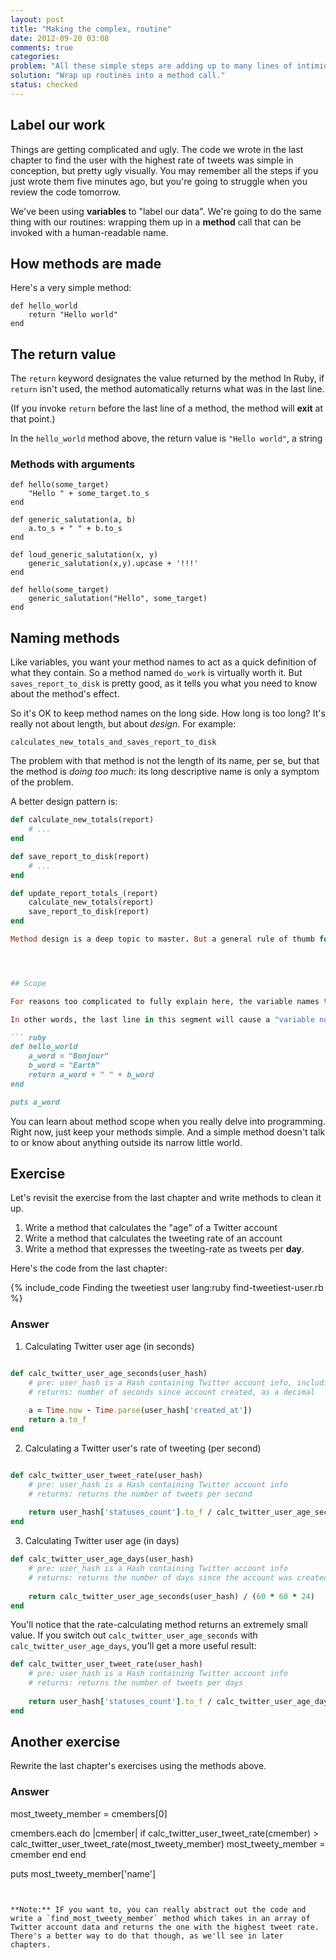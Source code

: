 ```yaml
---
layout: post
title: "Making the complex, routine"
date: 2012-09-20 03:08
comments: true
categories: 
problem: "All these simple steps are adding up to many lines of intimidating code."
solution: "Wrap up routines into a method call."
status: checked
---
```


## Label our work

Things are getting complicated and ugly. The code we wrote in the last chapter to find the user with the highest rate of tweets was simple in conception, but pretty ugly visually. You may remember all the steps if you just wrote them five minutes ago, but you're going to struggle when you review the code tomorrow.

We've been using **variables** to "label our data". We're going to do the same thing with our routines: wrapping them up in a **method** call that can be invoked with a human-readable name.

## How methods are made

Here's a very simple method:

```
def hello_world
	return "Hello world"
end
```

## The return value
The `return` keyword designates the value returned by the method In Ruby, if `return` isn't used, the method automatically returns what was in the last line.

(If you invoke `return` before the last line of a method, the method will **exit** at that point.)

In the `hello_world` method above, the return value is `"Hello world"`, a string




### Methods with arguments

```
def hello(some_target)
	"Hello " + some_target.to_s
end

def generic_salutation(a, b)
	a.to_s + " " + b.to_s
end

def loud_generic_salutation(x, y)
	generic_salutation(x,y).upcase + '!!!' 
end

def hello(some_target)
	generic_salutation("Hello", some_target)
end

```





## Naming methods

Like variables, you want your method names to act as a quick definition of what they contain. So a method named `do_work` is virtually worth it. But `saves_report_to_disk` is pretty good, as it tells you what you need to know about the method's effect.

So it's OK to keep method names on the long side. How long is too long? It's really not about length, but about *design*. For example:

`calculates_new_totals_and_saves_report_to_disk`

The problem with that method is not the length of its name, per se, but that the method is *doing too much*: its long descriptive name is only a symptom of the problem.

A better design pattern is:

``` ruby
def calculate_new_totals(report)
	# ... 
end

def save_report_to_disk(report)
	# ...
end

def update_report_totals_(report)
	calculate_new_totals(report)
	save_report_to_disk(report)
end	

Method design is a deep topic to master. But a general rule of thumb for any given method is: do one thing and do it well. The guideline of keeping method_names short reinforces that design goal.




## Scope

For reasons too complicated to fully explain here, the variable names that you use for arguments, or that you create **inside** the method definition, are *not accessible or knowable* by the code **outside** of the definition.

In other words, the last line in this segment will cause a "variable not defined" error:

``` ruby
def hello_world
	a_word = "Bonjour"
	b_word = "Earth"
	return a_word + " " + b_word 
end

puts a_word
```

You can learn about method scope when you really delve into programming. Right now, just keep your methods simple. And a simple method doesn't talk to or know about anything outside its narrow little world.


## Exercise

Let's revisit the exercise from the last chapter and write methods to clean it up.

1. Write a method that calculates the "age" of a Twitter account
2. Write a method that calculates the tweeting rate of an account
3. Write a method that expresses the tweeting-rate as tweets per **day**.
 
Here's the code from the last chapter:

{% include_code Finding the tweetiest user lang:ruby find-tweetiest-user.rb %}



### Answer

 1. Calculating Twitter user age (in seconds)
``` ruby

def calc_twitter_user_age_seconds(user_hash)
	# pre: user_hash is a Hash containing Twitter account info, including a 'created_at' attribute
	# returns: number of seconds since account created, as a decimal
	
	a = Time.now - Time.parse(user_hash['created_at'])
	return a.to_f
end
```


 2. Calculating a Twitter user's rate of tweeting (per second)
``` ruby

def calc_twitter_user_tweet_rate(user_hash)
	# pre: user_hash is a Hash containing Twitter account info
	# returns: returns the number of tweets per second
	
	return user_hash['statuses_count'].to_f / calc_twitter_user_age_seconds(user_hash) 
end
```


 3. Calculating Twitter user age (in days)
 
``` ruby
def calc_twitter_user_age_days(user_hash)
	# pre: user_hash is a Hash containing Twitter account info
	# returns: returns the number of days since the account was created 
	
	return calc_twitter_user_age_seconds(user_hash) / (60 * 60 * 24)
end
```

You'll notice that the rate-calculating method returns an extremely small value. If you switch out `calc_twitter_user_age_seconds` with `calc_twitter_user_age_days`, you'll get a more useful result:

``` ruby
def calc_twitter_user_tweet_rate(user_hash)
	# pre: user_hash is a Hash containing Twitter account info
	# returns: returns the number of tweets per days
	
	return user_hash['statuses_count'].to_f / calc_twitter_user_age_days(user_hash) 
end
```


## Another exercise

Rewrite the last chapter's exercises using the methods above.


### Answer

most_tweety_member = cmembers[0]

cmembers.each do |cmember|
	if calc_twitter_user_tweet_rate(cmember) > calc_twitter_user_tweet_rate(most_tweety_member)
		most_tweety_member = cmember
	end
end

puts most_tweety_member['name']
```


**Note:** IF you want to, you can really abstract out the code and write a `find_most_tweety_member` method which takes in an array of Twitter account data and returns the one with the highest tweet rate. There's a better way to do that though, as we'll see in later chapters.

